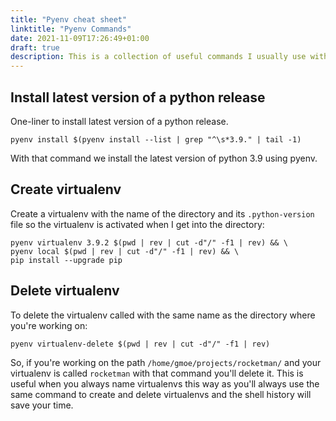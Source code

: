 ```yaml
---
title: "Pyenv cheat sheet"
linktitle: "Pyenv Commands"
date: 2021-11-09T17:26:49+01:00
draft: true
description: This is a collection of useful commands I usually use with pyenv.
---
```


## Install latest version of a python release

One-liner to install latest version of a python release. 

```shell
pyenv install $(pyenv install --list | grep "^\s*3.9." | tail -1)
```

With that command we install the latest version of python 3.9 using pyenv.





## Create virtualenv

Create a virtualenv with the name of the directory and its `.python-version` file so the virtualenv is activated when I get into the directory:

```shell
pyenv virtualenv 3.9.2 $(pwd | rev | cut -d"/" -f1 | rev) && \
pyenv local $(pwd | rev | cut -d"/" -f1 | rev) && \
pip install --upgrade pip
```


## Delete virtualenv

To delete the virtualenv called with the same name as the directory where you're working on:

```shell
pyenv virtualenv-delete $(pwd | rev | cut -d"/" -f1 | rev)
```

So, if you're working on the path `/home/gmoe/projects/rocketman/` and your virtualenv is called `rocketman` with that command you'll delete it. 
This is useful when you always name virtualenvs this way as you'll always use the same command to create and delete virtualenvs and the shell history will save your time.
